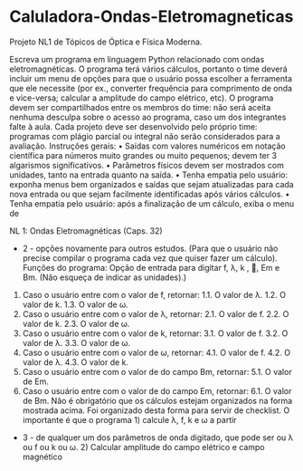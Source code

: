 # Caluladora-Ondas-Eletromagneticas
Projeto NL1 de Tópicos de Óptica e Física Moderna.

Escreva um programa em linguagem Python relacionado com ondas eletromagnéticas. O
programa terá vários cálculos, portanto o time deverá incluir um menu de opções para
que o usuário possa escolher a ferramenta que ele necessite (por ex., converter
frequência para comprimento de onda e vice-versa; calcular a amplitude do campo
elétrico, etc).
O programa devem ser compartilhados entre os membros do time: não será aceita
nenhuma desculpa sobre o acesso ao programa, caso um dos integrantes falte à aula.
Cada projeto deve ser desenvolvido pelo próprio time: programas com plágio parcial ou
integral não serão considerados para a avaliação.
Instruções gerais:
• Saídas com valores numéricos em notação científica para números muito grandes
ou muito pequenos; devem ter 3 algarismos significativos.
• Parâmetros físicos devem ser mostrados com unidades, tanto na entrada quanto
na saída.
• Tenha empatia pelo usuário: exponha menus bem organizados e saídas que sejam
atualizadas para cada nova entrada ou que sejam facilmente identificadas após
vários cálculos.
• Tenha empatia pelo usuário: após a finalização de um cálculo, exiba o menu de

 NL 1: Ondas Eletromagnéticas
 (Caps. 32)
- 2 -
opções novamente para outros estudos. (Para que o usuário não precise compilar
o programa cada vez que quiser fazer um cálculo).
Funções do programa:
Opção de entrada para digitar f, λ, k , , Em e Bm. (Não esqueça de indicar as unidades).)
1. Caso o usuário entre com o valor de f, retornar:
1.1. O valor de λ.
1.2. O valor de k.
1.3. O valor de ω.
2. Caso o usuário entre com o valor de λ, retornar:
2.1. O valor de f.
2.2. O valor de k.
2.3. O valor de ω.
3. Caso o usuário entre com o valor de k, retornar:
3.1. O valor de f.
3.2. O valor de λ.
3.3. O valor de ω.
4. Caso o usuário entre com o valor de ω, retornar:
4.1. O valor de f.
4.2. O valor de λ.
4.3. O valor de k.
5. Caso o usuário entre com o valor de do campo Bm, retornar:
5.1. O valor de Em.
6. Caso o usuário entre com o valor de do campo Em, retornar:
6.1. O valor de Bm.
Não é obrigatório que os cálculos estejam organizados na forma mostrada acima. Foi organizado
desta forma para servir de checklist. O importante é que o programa 1) calcule λ, f, k e ω a partir
- 3 -
de qualquer um dos parâmetros de onda digitado, que pode ser ou λ ou f ou k ou ω. 2) Calcular
amplitude do campo elétrico e campo magnético
